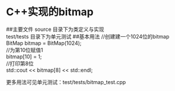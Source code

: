 # C++实现的bitmap
##主要文件
source 目录下为类定义与实现  
test/tests 目录下为单元测试
##基本用法
//创建建一个1024位的bitmap  
BitMap bitmap = BitMap(1024);  
//为第10位赋值1  
bitmap[10] = 1;  
//打印第8位  
std::cout << bitmap[8] << std::endl;  

更多用法可见单元测试：test/tests/bitmap_test.cpp